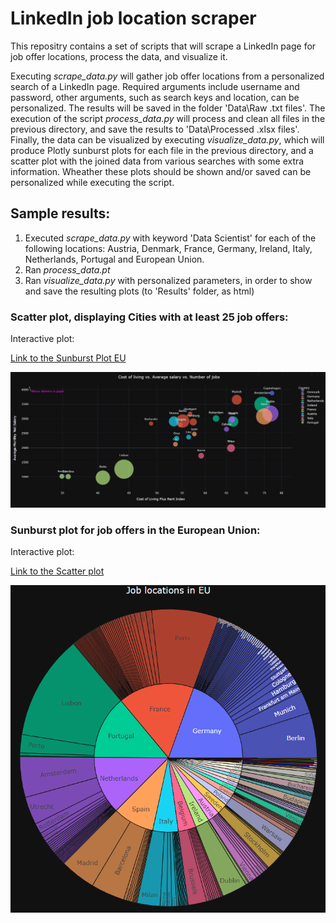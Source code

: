 # LinkedIn job location scraper

This repositry contains a set of scripts that will scrape a LinkedIn page for job offer locations, process the data, and visualize it. 

Executing _scrape_data.py_ will gather job offer locations from a personalized search of a LinkedIn page. Required arguments include username and password, other arguments, such as search keys and location, can be personalized. The results will be saved in the folder 'Data\Raw .txt files'. The execution of the script _process_data.py_ will process and clean all files in the previous directory, and save the results to 'Data\Processed .xlsx files'. Finally, the data can be visualized by executing _visualize_data.py_, which will produce Plotly sunburst plots for each file in the previous directory, and a scatter plot with the joined data from various searches with some extra information. Wheather these plots should be shown and/or saved can be personalized while executing the script.

## Sample results:

1. Executed _scrape_data.py_ with keyword 'Data Scientist' for each of the following locations: Austria, Denmark, France, Germany, Ireland, Italy, Netherlands, Portugal and European Union.
2. Ran _process_data.pt_
3. Ran _visualize_data.py_ with personalized parameters, in order to show and save the resulting plots (to 'Results' folder, as html) <p>

<p>
  
### Scatter plot, displaying Cities with at least 25 job offers: <p>
Interactive plot: 
  
[Link to the Sunburst Plot EU](./Plots/Plot_job_locations_EU.html) <p>
  
![Sunburst Plot EU](./Plots/Scatter_plot.png)

<p>
<p>
          
### Sunburst plot for job offers in the European Union: <p>
Interactive plot: 
  
[Link to the Scatter plot](./Plots/Scatter_plot.html) <p>

![Sunburst Plot EU](./Plots/Sunburst_plot_EU.png)

